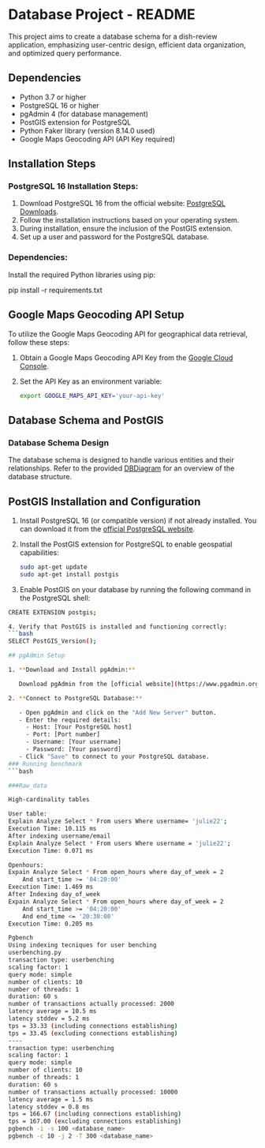 # Database Project - README

This project aims to create a database schema for a dish-review application, emphasizing user-centric design, efficient data organization, and optimized query performance.

## Dependencies

- Python 3.7 or higher
- PostgreSQL 16 or higher
- pgAdmin 4 (for database management)
- PostGIS extension for PostgreSQL
- Python Faker library (version 8.14.0 used)
- Google Maps Geocoding API (API Key required)

## Installation Steps

### PostgreSQL 16 Installation Steps:

1. Download PostgreSQL 16 from the official website: [PostgreSQL Downloads](https://www.postgresql.org/download/).
2. Follow the installation instructions based on your operating system.
3. During installation, ensure the inclusion of the PostGIS extension.
4. Set up a user and password for the PostgreSQL database.

### Dependencies:


Install the required Python libraries using pip:


pip install -r requirements.txt

## Google Maps Geocoding API Setup

To utilize the Google Maps Geocoding API for geographical data retrieval, follow these steps:

1. Obtain a Google Maps Geocoding API Key from the [Google Cloud Console](https://console.cloud.google.com/).

2. Set the API Key as an environment variable:

   ```bash
   export GOOGLE_MAPS_API_KEY='your-api-key'
## Database Schema and PostGIS

### Database Schema Design

The database schema is designed to handle various entities and their relationships. Refer to the provided [DBDiagram](link-to-your-db-diagram) for an overview of the database structure.

## PostGIS Installation and Configuration

1. Install PostgreSQL 16 (or compatible version) if not already installed. You can download it from the [official PostgreSQL website](https://www.postgresql.org/download/).

2. Install the PostGIS extension for PostgreSQL to enable geospatial capabilities:

   ```bash
   sudo apt-get update
   sudo apt-get install postgis
3. Enable PostGIS on your database by running the following command in the PostgreSQL shell:
```bash
CREATE EXTENSION postgis;

4. Verify that PostGIS is installed and functioning correctly:
```bash
SELECT PostGIS_Version();

## pgAdmin Setup

1. **Download and Install pgAdmin:**

   Download pgAdmin from the [official website](https://www.pgadmin.org/download/) and follow the installation instructions for your operating system.

2. **Connect to PostgreSQL Database:**

   - Open pgAdmin and click on the "Add New Server" button.
   - Enter the required details:
     - Host: [Your PostgreSQL host]
     - Port: [Port number]
     - Username: [Your username]
     - Password: [Your password]
   - Click "Save" to connect to your PostgreSQL database.
### Running benchmark
```bash

###Raw_data

High-cardinality tables

User table: 
Explain Analyze Select * From users Where username= 'julie22';
Execution Time: 10.115 ms
After indexing username/email 
Explain Analyze Select * From users Where username = 'julie22'; 
Execution Time: 0.071 ms

Openhours: 
Expain Analyze Select * From open_hours where day_of_week = 2
	And start_time >= '04:20:00'
Execution Time: 1.469 ms
After Indexing day_of_week
Expain Analyze Select * From open_hours where day_of_week = 2
	And start_time >= '04:20:00'
	And end_time <= '20:30:00'
Execution Time: 0.205 ms

Pgbench
Using indexing tecniques for user benching 
userbenching.py
transaction type: userbenching
scaling factor: 1
query mode: simple
number of clients: 10
number of threads: 1
duration: 60 s
number of transactions actually processed: 2000
latency average = 10.5 ms
latency stddev = 5.2 ms
tps = 33.33 (including connections establishing)
tps = 33.45 (excluding connections establishing)
----
transaction type: userbenching
scaling factor: 1
query mode: simple
number of clients: 10
number of threads: 1
duration: 60 s
number of transactions actually processed: 10000
latency average = 1.5 ms
latency stddev = 0.8 ms
tps = 166.67 (including connections establishing)
tps = 167.00 (excluding connections establishing)
pgbench -i -s 100 <database_name>
pgbench -c 10 -j 2 -T 300 <database_name>


